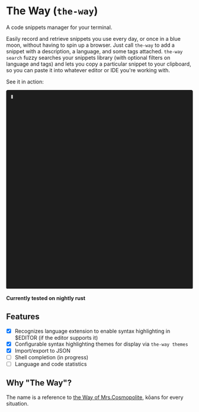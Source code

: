# The Way (`the-way`)
A code snippets manager for your terminal.

Easily record and retrieve snippets you use every day, or once in a blue moon,
without having to spin up a browser. Just call `the-way` to add a snippet with a 
description, a language, and some tags attached. `the-way search` fuzzy 
searches your snippets library (with optional filters on language and tags) and 
lets you copy a particular snippet to your clipboard, so you can paste 
it into whatever editor or IDE you're working with.

See it in action:

![demo](demo.gif)


**Currently tested on nightly rust**

## Features
- [X] Recognizes language extension to enable syntax highlighting in $EDITOR (if the editor supports it)
- [X] Configurable syntax highlighting themes for display via `the-way themes`
- [X] Import/export to JSON
- [ ] Shell completion (in progress)
- [ ] Language and code statistics

## Why "The Way"?
The name is a reference to [the Way of Mrs.Cosmopolite](https://wiki.lspace.org/mediawiki/The_Way_of_Mrs._Cosmopilite), kōans for every situation.